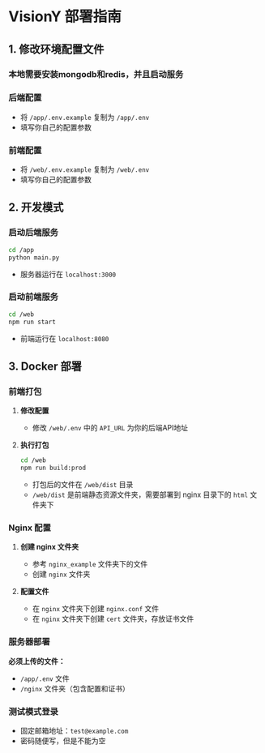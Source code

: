 # VisionY  部署指南

## 1. 修改环境配置文件
### 本地需要安装mongodb和redis，并且启动服务

### 后端配置
- 将 `/app/.env.example` 复制为 `/app/.env`
- 填写你自己的配置参数

### 前端配置
- 将 `/web/.env.example` 复制为 `/web/.env`
- 填写你自己的配置参数

## 2. 开发模式

### 启动后端服务
```bash
cd /app
python main.py
```
- 服务器运行在 `localhost:3000`

### 启动前端服务
```bash
cd /web
npm run start
```
- 前端运行在 `localhost:8080`

## 3. Docker 部署

### 前端打包
1. **修改配置**
   - 修改 `/web/.env` 中的 `API_URL` 为你的后端API地址

2. **执行打包**
   ```bash
   cd /web
   npm run build:prod
   ```
   - 打包后的文件在 `/web/dist` 目录
   - `/web/dist` 是前端静态资源文件夹，需要部署到 nginx 目录下的 `html` 文件夹下

### Nginx 配置
1. **创建 nginx 文件夹**
   - 参考 `nginx_example` 文件夹下的文件
   - 创建 `nginx` 文件夹

2. **配置文件**
   - 在 `nginx` 文件夹下创建 `nginx.conf` 文件
   - 在 `nginx` 文件夹下创建 `cert` 文件夹，存放证书文件

### 服务器部署
**必须上传的文件：**
- `/app/.env` 文件
- `/nginx` 文件夹（包含配置和证书）

### 测试模式登录
- 固定邮箱地址：`test@example.com`
- 密码随便写，但是不能为空
        